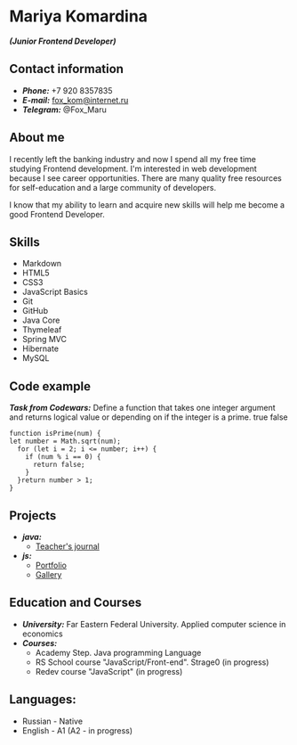 # Mariya Komardina
***(Junior Frontend Developer)***



## Contact information
* ***Phone:*** +7 920 8357835
* ***E-mail:*** fox_kom@internet.ru
* ***Telegram:*** @Fox_Maru



## About me
I recently left the banking industry and now I spend all my free time studying Frontend development.
I'm interested in web development because I see career opportunities. There are many quality free resources for self-education and a large community of developers.

I know that my ability to learn and acquire new skills will help me become a good Frontend Developer.



## Skills
* Markdown
* HTML5
* CSS3
* JavaScript Basics
* Git
* GitHub
* Java Core
* Thymeleaf
* Spring MVC
* Hibernate
* MySQL



## Code example
***Task from Codewars:*** Define a function that takes one integer argument and returns logical value or depending on if the integer is a prime. true false

```
function isPrime(num) {
let number = Math.sqrt(num);
  for (let i = 2; i <= number; i++) {
    if (num % i == 0) {
      return false;
    }
  }return number > 1;
}
```



## Projects
* ***java:*** 
    + [Teacher's journal](https://tutorappkurilsk.herokuapp.com/)
* ***js:***
    + [Portfolio](https://rolling-scopes-school.github.io/fox1206-JSFEPRESCHOOL/portfolio/)
    + [Gallery](https://fox1206.github.io/gallery-image/gallery/)



## Education and Courses
* ***University:*** Far Eastern Federal University. Applied computer science in economics
* ***Courses:***    
    + Academy Step. Java programming Language
    + RS School course "JavaScript/Front-end". Strage0 (in progress)
    + Redev course "JavaScript" (in progress)



## Languages:
* Russian - Native
* English - A1 (A2 - in progress)